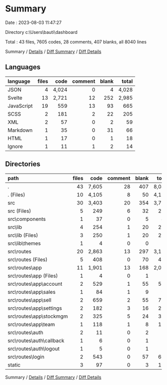 # Summary

Date : 2023-08-03 11:47:27

Directory c:\\Users\\bauti\\dashboard

Total : 43 files,  7605 codes, 28 comments, 407 blanks, all 8040 lines

Summary / [Details](details.md) / [Diff Summary](diff.md) / [Diff Details](diff-details.md)

## Languages
| language | files | code | comment | blank | total |
| :--- | ---: | ---: | ---: | ---: | ---: |
| JSON | 4 | 4,024 | 0 | 4 | 4,028 |
| Svelte | 13 | 2,721 | 12 | 252 | 2,985 |
| JavaScript | 19 | 559 | 13 | 93 | 665 |
| SCSS | 2 | 181 | 2 | 22 | 205 |
| XML | 2 | 57 | 0 | 2 | 59 |
| Markdown | 1 | 35 | 0 | 31 | 66 |
| HTML | 1 | 17 | 0 | 1 | 18 |
| Ignore | 1 | 11 | 1 | 2 | 14 |

## Directories
| path | files | code | comment | blank | total |
| :--- | ---: | ---: | ---: | ---: | ---: |
| . | 43 | 7,605 | 28 | 407 | 8,040 |
| . (Files) | 10 | 4,105 | 8 | 50 | 4,163 |
| src | 30 | 3,403 | 20 | 354 | 3,777 |
| src (Files) | 5 | 249 | 6 | 32 | 287 |
| src\\components | 1 | 37 | 0 | 5 | 42 |
| src\\lib | 4 | 254 | 1 | 20 | 275 |
| src\\lib (Files) | 3 | 250 | 1 | 20 | 271 |
| src\\lib\\themes | 1 | 4 | 0 | 0 | 4 |
| src\\routes | 20 | 2,863 | 13 | 297 | 3,173 |
| src\\routes (Files) | 5 | 408 | 0 | 70 | 478 |
| src\\routes\\app | 11 | 1,901 | 13 | 168 | 2,082 |
| src\\routes\\app (Files) | 1 | 4 | 0 | 1 | 5 |
| src\\routes\\app\\account | 2 | 529 | 1 | 55 | 585 |
| src\\routes\\app\\sales | 1 | 84 | 1 | 9 | 94 |
| src\\routes\\app\\sell | 2 | 659 | 2 | 55 | 716 |
| src\\routes\\app\\settings | 2 | 182 | 3 | 16 | 201 |
| src\\routes\\app\\stockmgm | 2 | 325 | 5 | 24 | 354 |
| src\\routes\\app\\team | 1 | 118 | 1 | 8 | 127 |
| src\\routes\\auth | 2 | 11 | 0 | 2 | 13 |
| src\\routes\\auth\\callback | 1 | 6 | 0 | 1 | 7 |
| src\\routes\\auth\\logout | 1 | 5 | 0 | 1 | 6 |
| src\\routes\\login | 2 | 543 | 0 | 57 | 600 |
| static | 3 | 97 | 0 | 3 | 100 |

Summary / [Details](details.md) / [Diff Summary](diff.md) / [Diff Details](diff-details.md)